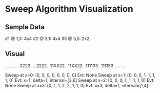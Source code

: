# Sweep Algorithm Visualization

## Sample Data

\#1 @ 1,3: 4x4
\#2 @ 3,1: 4x4
\#3 @ 5,5: 2x2

## Visual

........
...2222.
...2222.
.11XX22.
.11XX22.
.111133.
.111133.
........

Sweep at x=0: [0, 0, 0, 0, 0, 0, 0, 0] Evt: None
Sweep at x=1: [0, 0, 0, 1, 1, 1, 1, 0] Evt: x=1, delta=1, interval=[3,6]
Sweep at x=2: [0, 0, 0, 1, 1, 1, 1, 0] Evt: None
Sweep at x=3: [0, 1, 1, 2, 2, 1, 1, 0] Evt: x=3, delta=1, interval=[1,4]